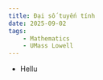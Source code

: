 ```yaml
---
title: Đại số tuyến tính
date: 2025-09-02
tags: 
    - Mathematics
    - UMass Lowell
---
```


- Hellu
